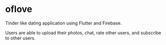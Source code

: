 # oflove

Tinder like dating application using Flutter and Firebase. 

Users are able to upload their photos, chat, rate other users, and subscribe to other users.
